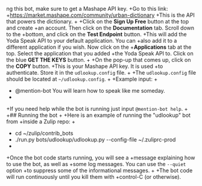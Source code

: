 ng this bot, make sure to get a Mashape API key.
 +Go to this link:
 +<https://market.mashape.com/community/urban-dictionary>
 +This is the API that powers the dictionary.
 +
 +Click on the **Sign Up Free** button at the top and create
 +an account. Then click on the **Documentation** tab. Scroll down to the
 +bottom, and click on the **Test Endpoint** button.
 +This will add the Yoda Speak API to your default application. You can
 +also add it to a different application if you wish. Now click on the
 +**Applications** tab at the top. Select the application that you added
 +the Yoda Speak API to. Click on the blue **GET THE KEYS** button.
 +
 +On the pop-up that comes up, click on the **COPY** button.
 +This is your Mashape API key. It is used
 +to authenticate. Store it in the `udlookup.config` file.
 +
 +The `udlookup.config` file should be located at `~/udlookup.config`.
 +
 +Example input:
 +
 +    @mention-bot You will learn how to speak like me someday.
 +
 +If you need help while the bot is running just input `@mention-bot help`.
 +
 +## Running the bot
 +
 +Here is an example of running the "udlookup" bot from
 +inside a Zulip repo:
 +
 +    cd ~/zulip/contrib_bots
 +    ./run.py bots/udlookup/udlookup.py --config-file ~/.zuliprc-prod
 +
 +Once the bot code starts running, you will see a
 +message explaining how to use the bot, as well as
 +some log messages.  You can use the `--quiet` option
 +to suppress some of the informational messages.
 +
 +The bot code will run continuously until you kill them with
 +control-C (or otherwise).
